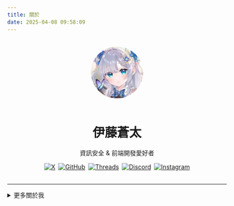 ```yaml
---
title: 關於
date: 2025-04-08 09:58:09
---
```


<style>
a[target="_blank"]::after,
a.external-link::after {
  display: none !important;
  content: none !important;
}
a img:hover {
  transform: scale(1.05);
  transition: transform 0.3s ease;
}
@media (max-width: 480px) {
  div[style*="display:flex"] {
    flex-direction: column;
    align-items: center;
  }
}
</style>
<br>
<div align="center">
  <img src="/img/avatar.webp" alt="avatar" width="120" style="border-radius:50%;margin-bottom:1em;" />
  <h1>伊藤蒼太</h1>
  <p>資訊安全 & 前端開發愛好者</p>
  <div style="display:flex;justify-content:center;flex-wrap:wrap;gap:0.5em;">
    <a href="https://x.com/itou_souta15" target="_blank">
      <img src="https://img.shields.io/badge/X-000000?style=for-the-badge&logo=x&logoColor=white" alt="X" />
    </a>
    <a href="https://github.com/itou-souta" target="_blank">
      <img src="https://img.shields.io/badge/GitHub-181717?style=for-the-badge&logo=github&logoColor=white" alt="GitHub" />
    </a>
    <a href="https://www.threads.net/@itou.souta15" target="_blank">
      <img src="https://img.shields.io/badge/Threads-000000?style=for-the-badge&logo=threads&logoColor=white" alt="Threads" />
    </a>
    <a href="https://discord.gg/uAX6h9VmA4" target="_blank">
      <img src="https://img.shields.io/badge/Discord-5865F2?style=for-the-badge&logo=discord&logoColor=white" alt="Discord" />
    </a>
    <a href="https://instagram.com/itousouta15" target="_blank">
      <img src="https://img.shields.io/badge/Instagram-E4405F?style=for-the-badge&logo=instagram&logoColor=white" alt="Instagram" />
    </a>
  </div>
</div>

</br>

---
<details>
<summary>更多關於我</summary>

# cout << "hello! world\n"; ✨

## 👋 嗨，我是 Itou Souta！

歡迎來到我的世界！  
我是一名來自台灣的**高中生**，熱愛 **C++**、**網頁開發** 和 **資安**。  
這裡紀錄我的實驗、學習筆記與個人專案。我相信每一行程式碼，都是更了解世界與自己的旅程。

## 🌟 關於我

- 🏫 台灣高一學生
- 🌏 中文 英文 日文
- 🎮 喜歡解演算法與幾何題，尤其是有創意或視覺化的題目
- 💡 熱衷於探索程式、資安與創意的交集
- 📚 終身學習者，總是在尋找新挑戰與新知識


## 🚀 近期目標

- 🔥 精進 C++，無論競程還是實務專案
- 🌐 用 HTML、CSS、JavaScript、Hexo 打造現代響應式網站
- 🕵️‍♂️ 探索資安基礎：CTF、網路分析、白帽駭客工具
- 🤖 嘗試 AI 整合與自動化
- 📝 持續記錄技術筆記並分享
- 💡 持續尋找創意與技術的結合點

---

## 📚 我的學習歷程

我因為好奇網站和遊戲怎麼做而開始學程式，  
後來興趣擴展到演算法、競程與資安。  
我喜歡參加線上賽與 CTF。

最近在研究前端框架、靜態網站生成器，也嘗試 AI 工具。  
我的目標是打造實用、美觀又安全的數位體驗。

---

## 🎯 目標

- 🏆 參加更多競程與 CTF
- 📖 精通進階 C++ 與設計模式
- 🌍 推出三語技術部落格並分享更多教學
- 🛡️ 開發並貢獻開源資安工具
- 🤝 與其他開發者合作、交流學習

---

## 💬 我的理念

「每個 bug 都是一次學習，每個專案都是一段故事。  
最好的學習方式就是動手做、勇於嘗試、再重構。」

我相信知識分享、互助與保持好奇心。  
如果你有有趣的專案、問題，或想聊技術，歡迎隨時聯絡我！

</details>
